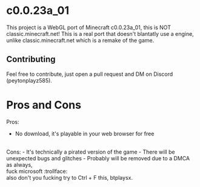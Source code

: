 # c0.0.23a_01
This project is a WebGL port of Minecraft c0.0.23a_01, this is NOT classic.minecraft.net! This is a real port that doesn't blantatly use a engine, unlike classic.minecraft.net which is a remake of the game.

## Contributing
Feel free to contribute, just open a pull request and DM on Discord (peytonplayz585).

# Pros and Cons
Pros:
- No download, it's playable in your web browser for free
<br>
Cons:
- It's technically a pirated version of the game
- There will be unexpected bugs and glitches
- Probably will be removed due to a DMCA
<br>
as always, <br>
fuck microsoft :trollface: <br>
also don't you fucking try to Ctrl + F this, btplaysx.
<br>
